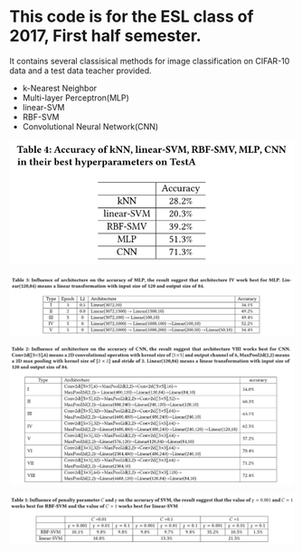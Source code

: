 
# This code is for the ESL class of 2017, First half semester.
It contains several classisical methods for image classification on CIFAR-10 data and a test data teacher provided. 
* k-Nearest Neighbor
* Multi-layer Perceptron(MLP)
* linear-SVM
* RBF-SVM
* Convolutional Neural Network(CNN)

![Aaron Swartz](https://github.com/ConanCui/ESL_assignment/raw/master/result/result1.png)

![Aaron Swartz](https://github.com/ConanCui/ESL_assignment/raw/master/result/result2.png)

![Aaron Swartz](https://github.com/ConanCui/ESL_assignment/raw/master/result/result3.png)

![Aaron Swartz](https://github.com/ConanCui/ESL_assignment/raw/master/result/result4.png)
